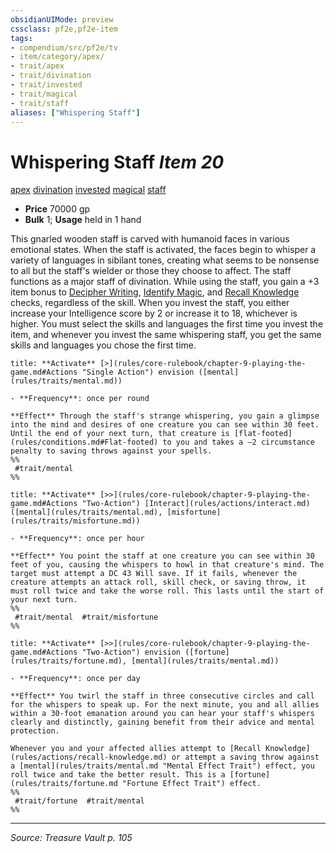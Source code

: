 ```yaml
---
obsidianUIMode: preview
cssclass: pf2e,pf2e-item
tags:
- compendium/src/pf2e/tv
- item/category/apex/
- trait/apex
- trait/divination
- trait/invested
- trait/magical
- trait/staff
aliases: ["Whispering Staff"]
---
```

# Whispering Staff *Item 20*  
[apex](rules/traits/apex.md "Apex Item Trait")  [divination](rules/traits/divination.md "Divination School Trait")  [invested](rules/traits/invested.md "Invested Item Trait")  [magical](rules/traits/magical.md "Magical Item Trait")  [staff](rules/traits/staff.md "Staff Item Trait")  

- **Price** 70000 gp
- **Bulk** 1; **Usage** held in 1 hand

This gnarled wooden staff is carved with humanoid faces in various emotional states. When the staff is activated, the faces begin to whisper a variety of languages in sibilant tones, creating what seems to be nonsense to all but the staff's wielder or those they choose to affect. The staff functions as a major staff of divination. While using the staff, you gain a +3 item bonus to [Decipher Writing](rules/actions/decipher-writing.md), [Identify Magic](rules/actions/identify-magic.md), and [Recall Knowledge](rules/actions/recall-knowledge.md) checks, regardless of the skill. When you invest the staff, you either increase your Intelligence score by 2 or increase it to 18, whichever is higher. You must select the skills and languages the first time you invest the item, and whenever you invest the same whispering staff, you get the same skills and languages you chose the first time.

```ad-embed-ability
title: **Activate** [>](rules/core-rulebook/chapter-9-playing-the-game.md#Actions "Single Action") envision ([mental](rules/traits/mental.md))

- **Frequency**: once per round

**Effect** Through the staff's strange whispering, you gain a glimpse into the mind and desires of one creature you can see within 30 feet. Until the end of your next turn, that creature is [flat-footed](rules/conditions.md#Flat-footed) to you and takes a –2 circumstance penalty to saving throws against your spells.  
%%
 #trait/mental 
%%
```

```ad-embed-ability
title: **Activate** [>>](rules/core-rulebook/chapter-9-playing-the-game.md#Actions "Two-Action") [Interact](rules/actions/interact.md) ([mental](rules/traits/mental.md), [misfortune](rules/traits/misfortune.md))

- **Frequency**: once per hour

**Effect** You point the staff at one creature you can see within 30 feet of you, causing the whispers to howl in that creature's mind. The target must attempt a DC 43 Will save. If it fails, whenever the creature attempts an attack roll, skill check, or saving throw, it must roll twice and take the worse roll. This lasts until the start of your next turn.  
%%
 #trait/mental  #trait/misfortune 
%%
```

```ad-embed-ability
title: **Activate** [>>](rules/core-rulebook/chapter-9-playing-the-game.md#Actions "Two-Action") envision ([fortune](rules/traits/fortune.md), [mental](rules/traits/mental.md))

- **Frequency**: once per day

**Effect** You twirl the staff in three consecutive circles and call for the whispers to speak up. For the next minute, you and all allies within a 30-foot emanation around you can hear your staff's whispers clearly and distinctly, gaining benefit from their advice and mental protection.

Whenever you and your affected allies attempt to [Recall Knowledge](rules/actions/recall-knowledge.md) or attempt a saving throw against a [mental](rules/traits/mental.md "Mental Effect Trait") effect, you roll twice and take the better result. This is a [fortune](rules/traits/fortune.md "Fortune Effect Trait") effect.  
%%
 #trait/fortune  #trait/mental 
%%
```


---
*Source: Treasure Vault p. 105*